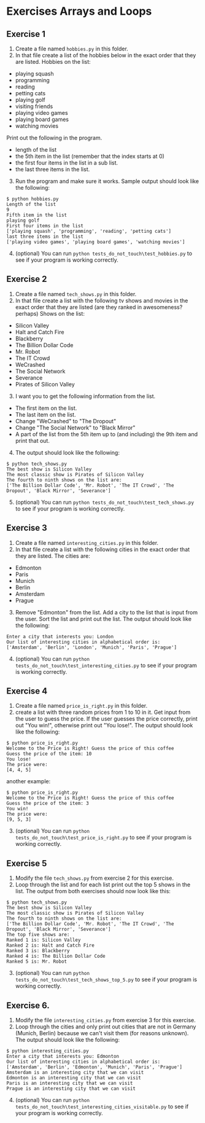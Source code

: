 # Exercises Arrays and Loops

## Exercise 1
1. Create a file named `hobbies.py` in this folder.
2. In that file create a list of the hobbies below in the exact order that they are listed.
Hobbies on the list:
- playing squash
- programming
- reading
- petting cats
- playing golf
- visiting friends
- playing video games
- playing board games
- watching movies
  
Print out the following in the program.
- length of the list
- the 5th item in the list (remember that the index starts at 0)
- the first four items in the list in a sub list.
- the last three items in the list.
3. Run the program and make sure it works. Sample output should look like the following:
```
$ python hobbies.py
Length of the list
9
Fifth item in the list
playing golf
First four items in the list
['playing squash', 'programming', 'reading', 'petting cats']
last three items in the list
['playing video games', 'playing board games', 'watching movies']
```
4. (optional) You can run `python tests_do_not_touch\test_hobbies.py` to see if your program is working correctly.

## Exercise 2
1. Create a file named `tech_shows.py` in this folder.
2. In that file create a list with the following tv shows and movies in the exact order that they are listed (are they ranked in awesomeness? perhaps)
Shows on the list:
- Silicon Valley
- Halt and Catch Fire
- Blackberry
- The Billion Dollar Code
- Mr. Robot
- The IT Crowd
- WeCrashed
- The Social Network
- Severance
- Pirates of Silicon Valley
3. I want you to get the following information from the list.
- The first item on the list.
- The last item on the list.
- Change "WeCrashed" to "The Dropout"
- Change "The Social Network" to "Black Mirror"
- A part of the list from the 5th item up to (and including) the 9th item and print that out.
4. The output should look like the following:
```
$ python tech_shows.py
The best show is Silicon Valley
The most classic show is Pirates of Silicon Valley
The fourth to ninth shows on the list are:
['The Billion Dollar Code', 'Mr. Robot', 'The IT Crowd', 'The Dropout', 'Black Mirror', 'Severance']
```
5. (optional) You can run `python tests_do_not_touch\test_tech_shows.py` to see if your program is working correctly.


## Exercise 3

1. Create a file named `interesting_cities.py` in this folder.
2. In that file create a list with the following cities in the exact order that they are listed. The cities are:
- Edmonton
- Paris
- Munich
- Berlin
- Amsterdam
- Prague
3. Remove "Edmonton" from the list. Add a city to the list that is input from the user. Sort the list and print out the list. The output should look like the following:
```
Enter a city that interests you: London
Our list of interesting cities in alphabetical order is:
['Amsterdam', 'Berlin', 'London', 'Munich', 'Paris', 'Prague']
```
4. (optional) You can run `python tests_do_not_touch\test_interesting_cities.py` to see if your program is working correctly.

## Exercise 4
1. Create a file named `price_is_right.py` in this folder.
2. create a list with three random prices from 1 to 10 in it. Get input from the user to guess the price. If the user guesses the price correctly, print out "You win!", otherwise print out "You lose!". The output should look like the following:
```
$ python price_is_right.py
Welcome to the Price is Right! Guess the price of this coffee
Guess the price of the item: 10
You lose!
The price were:
[4, 4, 5]
```
another example:
```
$ python price_is_right.py
Welcome to the Price is Right! Guess the price of this coffee
Guess the price of the item: 3
You win!
The price were:
[9, 5, 3]
```
3. (optional) You can run `python tests_do_not_touch\test_price_is_right.py` to see if your program is working correctly.

## Exercise 5 
1. Modify the file `tech_shows.py` from exercise 2 for this exercise. 
2. Loop through the list and for each list print out the top 5 shows in the list. The output from both exercises should now look like this:
```
$ python tech_shows.py
The best show is Silicon Valley
The most classic show is Pirates of Silicon Valley
The fourth to ninth shows on the list are:
['The Billion Dollar Code', 'Mr. Robot', 'The IT Crowd', 'The Dropout', 'Black Mirror', 'Severance']
The top five shows are:
Ranked 1 is: Silicon Valley
Ranked 2 is: Halt and Catch Fire
Ranked 3 is: Blackberry
Ranked 4 is: The Billion Dollar Code
Ranked 5 is: Mr. Robot
```
3. (optional) You can run `python tests_do_not_touch\test_tech_shows_top_5.py` to see if your program is working correctly.


## Exercise 6. 
1. Modify the file `interesting_cities.py` from exercise 3 for this exercise.
2. Loop through the cities and only print out cities that are not in Germany (Munich, Berlin) because we can't visit them (for reasons unknown). The output should look like the following:
```
$ python interesting_cities.py
Enter a city that interests you: Edmonton
Our list of interesting cities in alphabetical order is:
['Amsterdam', 'Berlin', 'Edmonton', 'Munich', 'Paris', 'Prague']
Amsterdam is an interesting city that we can visit
Edmonton is an interesting city that we can visit
Paris is an interesting city that we can visit
Prague is an interesting city that we can visit
```
4. (optional) You can run `python tests_do_not_touch\test_interesting_cities_visitable.py` to see if your program is working correctly.
